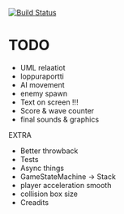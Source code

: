[![Build Status](https://travis-ci.org/Jylhis/proto.svg?branch=master)](https://travis-ci.org/Jylhis/proto)
# TODO
- UML relaatiot
- loppuraportti
- AI movement
- enemy spawn
- Text on screen !!!
- Score & wave counter
- final sounds & graphics

EXTRA
- Better throwback
- Tests
- Async things
- GameStateMachine -> Stack
- player acceleration smooth
- collision box size
- Creadits
